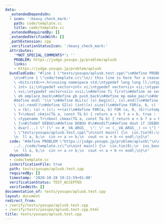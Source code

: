 ```yaml
---
data:
  _extendedDependsOn:
  - icon: ':heavy_check_mark:'
    path: code/template.cc
    title: code/template.cc
  _extendedRequiredBy: []
  _extendedVerifiedWith: []
  _pathExtension: cpp
  _verificationStatusIcon: ':heavy_check_mark:'
  attributes:
    '*NOT_SPECIAL_COMMENTS*': ''
    PROBLEM: https://judge.yosupo.jp/problem/aplusb
    links:
    - https://judge.yosupo.jp/problem/aplusb
  bundledCode: "#line 1 \"tests/yosupo/aplusb.test.cpp\"\n#define PROBLEM \"https://judge.yosupo.jp/problem/aplusb\"\
    \n\n#line 1 \"code/template.cc\"\n// this line is here for a reason\n#include\
    \ <bits/stdc++.h>\nusing namespace std;\ntypedef long long ll;\ntypedef pair<int,\
    \ int> ii;\ntypedef vector<int> vi;\ntypedef vector<ii> vii;\ntypedef vector<vi>\
    \ vvi;\ntypedef vector<vii> vvii;\n#define fi first\n#define se second\n#define\
    \ eb emplace_back\n#define pb push_back\n#define mp make_pair\n#define mt make_tuple\n\
    #define endl '\\n'\n#define ALL(x) (x).begin(), (x).end()\n#define RALL(x) (x).rbegin(),\
    \ (x).rend()\n#define SZ(x) (int)(x).size()\n#define FOR(a, b, c) for (auto a\
    \ = (b); (a) < (c); ++(a))\n#define F0R(a, b) FOR (a, 0, (b))\ntemplate <typename\
    \ T>\nbool ckmin(T& a, const T& b) { return a > b ? a = b, true : false; }\ntemplate\
    \ <typename T>\nbool ckmax(T& a, const T& b) { return a < b ? a = b, true : false;\
    \ }\n#ifndef DEBUG\n#define DEBUG 0\n#endif\n#define dout if (DEBUG) cerr\n#define\
    \ dvar(...) \" [\" << #__VA_ARGS__ \": \" << (__VA_ARGS__) << \"] \"\n#line 4\
    \ \"tests/yosupo/aplusb.test.cpp\"\n\nint main() {\n  cin.tie(0);\n  ios_base::sync_with_stdio(0);\n\
    \n  ll a, b;\n  cin >> a >> b;\n  cout << a + b << endl;\n}\n"
  code: "#define PROBLEM \"https://judge.yosupo.jp/problem/aplusb\"\n\n#include \"\
    ../../code/template.cc\"\n\nint main() {\n  cin.tie(0);\n  ios_base::sync_with_stdio(0);\n\
    \n  ll a, b;\n  cin >> a >> b;\n  cout << a + b << endl;\n}\n"
  dependsOn:
  - code/template.cc
  isVerificationFile: true
  path: tests/yosupo/aplusb.test.cpp
  requiredBy: []
  timestamp: '2020-10-28 19:21:59+01:00'
  verificationStatus: TEST_ACCEPTED
  verifiedWith: []
documentation_of: tests/yosupo/aplusb.test.cpp
layout: document
redirect_from:
- /verify/tests/yosupo/aplusb.test.cpp
- /verify/tests/yosupo/aplusb.test.cpp.html
title: tests/yosupo/aplusb.test.cpp
---
```

